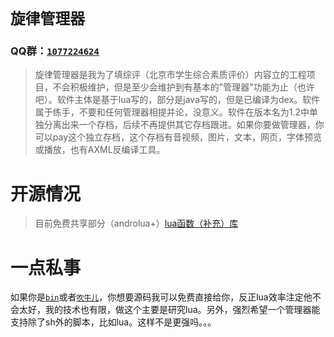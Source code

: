 #  `旋律管理器`
### QQ群：[`1077224624`](https://jq.qq.com/?_wv=1027&k=055bVeWX)
>旋律管理器是我为了填综评（北京市学生综合素质评价）内容立的工程项目，不会积极维护，但是至少会维护到有基本的"管理器"功能为止（也许吧）。软件主体是基于lua写的，部分是java写的，但是已编译为dex。软件属于练手，不要和任何管理器相提并论，没意义。软件在版本名为1.2中单独分离出来一个存档，后续不再提供其它存档跟进。如果你要做管理器，你可以pay这个独立存档，这个存档有音视频，图片，文本，网页，字体预览或播放，也有AXML反编译工具。
# 开源情况
>目前免费共享部分（androlua+）[lua函数（补充）库](https://github.com/nwdxlgzs/xuanlv_Manager/tree/master/OpenSourceModule)
# 一点私事
如果你是[`bin`](https://github.com/L-JINBIN)或者[`吹牛儿`](https://github.com/githubXiaowangzi)，你想要源码我可以免费直接给你，反正lua效率注定他不会太好，我的技术也有限，做这个主要是研究lua。另外，强烈希望一个管理器能支持除了sh外的脚本，比如lua。这样不是更强吗。。。
